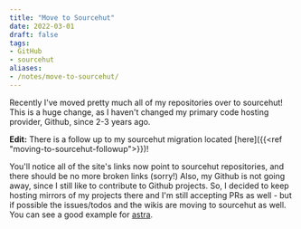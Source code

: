 ```yaml
---
title: "Move to Sourcehut"
date: 2022-03-01
draft: false
tags:
- GitHub
- sourcehut
aliases:
- /notes/move-to-sourcehut/
---
```


Recently I've moved pretty much all of my repositories over to sourcehut! <!--more--> This is a huge change, as I haven't changed my primary code hosting provider, Github, since 2-3 years ago.

**Edit:** There is a follow up to my sourcehut migration located [here]({{<ref "moving-to-sourcehut-followup">}})!

You'll notice all of the site's links now point to sourcehut repositories, and there should be no more
broken links (sorry!) Also, my Github is not going away, since I still like to contribute to
Github projects. So, I decided to keep hosting mirrors of my projects there and I'm still accepting PRs as well -
but if possible the issues/todos and the wikis are moving to sourcehut as well. You can see a good example for
[astra](https://sr.ht/~redstrate/astra).
